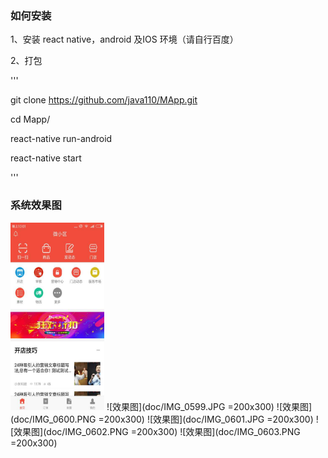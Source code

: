 
### 如何安装

1、安装 react native，android 及IOS 环境（请自行百度）

2、打包

'''

git clone https://github.com/java110/MApp.git

cd Mapp/

react-native run-android

react-native start

'''

### 系统效果图

<img width="150" height="300" src="doc/IMG_0599.JPG"/>
![效果图](doc/IMG_0599.JPG =200x300)
![效果图](doc/IMG_0600.PNG =200x300)
![效果图](doc/IMG_0601.JPG =200x300)
![效果图](doc/IMG_0602.PNG =200x300)
![效果图](doc/IMG_0603.PNG =200x300)